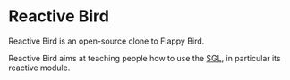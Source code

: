 Reactive Bird
=============

Reactive Bird is an open-source clone to Flappy Bird.

Reactive Bird aims at teaching people how to use the
[SGL](https://github.com/regb/scala-game-library/), in particular
its reactive module.
